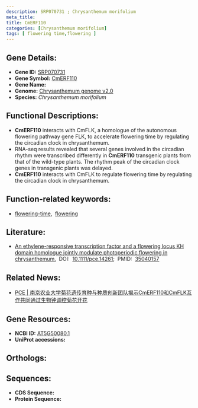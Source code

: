 ```yaml
---
description: SRP070731 ; Chrysanthemum morifolium
meta_title:
title: CmERF110
categories: [Chrysanthemum morifolium]
tags: [ flowering time,flowering ]
---
```


## Gene Details:
- **Gene ID:**	[SRP070731]()
- **Gene Symbol:** <u> CmERF110 </u>
- **Gene Name:** 
- **Genome:** [Chrysanthemum genome v2.0]()
- **Species:** *Chrysanthemum morifolium*

## Functional Descriptions:
   - **CmERF110** interacts with CmFLK, a homologue of the autonomous flowering pathway gene FLK, to accelerate flowering time by regulating the circadian clock in chrysanthemum.
   - RNA-seq results revealed that several genes involved in the circadian rhythm were transcribed differently in **CmERF110** transgenic plants from that of the wild-type plants. The rhythm peak of the circadian clock genes in transgenic plants was delayed.
   - **CmERF110** interacts with CmFLK to regulate flowering time by regulating the circadian clock in chrysanthemum.

## Function-related keywords:
   - [flowering-time](/tags/flowering-time/),&nbsp;&nbsp;[flowering](/tags/flowering/)

## Literature:
   - [An ethylene-responsive transcription factor and a flowering locus KH domain homologue jointly modulate photoperiodic flowering in chrysanthemum.]( https://onlinelibrary.wiley.com/doi/abs/10.1111/pce.14261)&nbsp;&nbsp;DOI:&nbsp;&nbsp;[10.1111/pce.14261](https://onlinelibrary.wiley.com/doi/abs/10.1111/pce.14261);&nbsp;&nbsp;PMID:&nbsp;&nbsp;[35040157](https://pubmed.ncbi.nlm.nih.gov/35040157/)

## Related News:
   - [PCE | 南京农业大学菊花遗传育种与种质创新团队揭示CmERF110和CmFLK互作共同通过生物钟调控菊花开花](https://mp.weixin.qq.com/s?__biz=Mzg3MDEwNDEyMg==&mid=2247524920&idx=2&sn=9cae71b877417113e5530f16b52a4b99&chksm=ce90cf6df9e7467b6221844d26a6f7a617de169ed7b64aeca40504fab993e5b2a8d2d1b02c0b&scene=27#wechat_redirect)

## Gene Resources:
- **NCBI ID:**  [AT5G50080.1](https://www.ncbi.nlm.nih.gov/gene/?term=AT5G50080.1)
- **UniProt accessions:** [](https://www.uniprot.org/uniprotkb//entry)

## Orthologs:

## Sequences:
- **CDS Sequence:**
- **Protein Sequence:**
